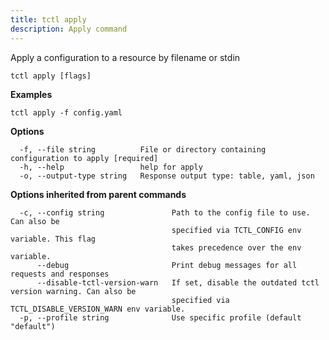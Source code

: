 ```yaml
---
title: tctl apply
description: Apply command
---
```


Apply a configuration to a resource by filename or stdin

```
tctl apply [flags]
```

**Examples**

```
tctl apply -f config.yaml
```

**Options**

```
  -f, --file string          File or directory containing configuration to apply [required]
  -h, --help                 help for apply
  -o, --output-type string   Response output type: table, yaml, json
```

**Options inherited from parent commands**

```
  -c, --config string               Path to the config file to use. Can also be
                                    specified via TCTL_CONFIG env variable. This flag
                                    takes precedence over the env variable.
      --debug                       Print debug messages for all requests and responses
      --disable-tctl-version-warn   If set, disable the outdated tctl version warning. Can also be
                                    specified via TCTL_DISABLE_VERSION_WARN env variable.
  -p, --profile string              Use specific profile (default "default")
```

